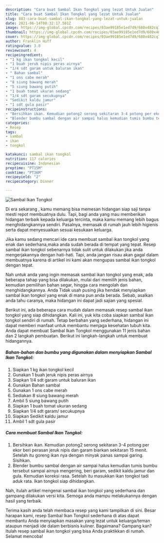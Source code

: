 ```yaml
---
description: "Cara buat Sambal Ikan Tongkol yang lezat Untuk Jualan"
title: "Cara buat Sambal Ikan Tongkol yang lezat Untuk Jualan"
slug: 883-cara-buat-sambal-ikan-tongkol-yang-lezat-untuk-jualan
date: 2021-06-14T00:32:17.501Z
image: https://img-global.cpcdn.com/recipes/03ae99185e1ed7d9/680x482cq70/sambal-ikan-tongkol-foto-resep-utama.jpg
thumbnail: https://img-global.cpcdn.com/recipes/03ae99185e1ed7d9/680x482cq70/sambal-ikan-tongkol-foto-resep-utama.jpg
cover: https://img-global.cpcdn.com/recipes/03ae99185e1ed7d9/680x482cq70/sambal-ikan-tongkol-foto-resep-utama.jpg
author: Franklin Huff
ratingvalue: 3.8
reviewcount: 4
recipeingredient:
- "1 kg ikan tongkol kecil"
- "1 buah jeruk nipis peras airnya"
- "1/4 sdt garam untuk baluran ikan"
- " Bahan sambal"
- "1 ons cabe merah"
- "8 siung bawang merah"
- "5 siung bawang putih"
- "1 buah tomat ukuran sedang"
- "1/4 sdt garam secukupnya"
- "Sedikit kaldu jamur"
- "1 sdt gula pasir"
recipeinstructions:
- "Bersihkan ikan. Kemudian potong2 serong sekitaran 3-4 potong per ekor beri perasan jeruk nipis dan garam biarkan sekitaran 15 menit. Setelah itu goreng ikan nya dengan minyak panas sampai garing. Sisihkan."
- "Blender bumbu sambal dengan air sampai halus kemudian tumis bumbu tersebut sampai airnya mengering, beri garam, sedikit kaldu jamur dan gula. Kemudian koreksi rasa. Setelah itu masukkan ikan tongkol tadi aduk rata. Ikan tongkol siap dihidangkan."
categories:
- Resep
tags:
- sambal
- ikan
- tongkol

katakunci: sambal ikan tongkol 
nutrition: 117 calories
recipecuisine: Indonesian
preptime: "PT15M"
cooktime: "PT36M"
recipeyield: "2"
recipecategory: Dinner

---
```



![Sambal Ikan Tongkol](https://img-global.cpcdn.com/recipes/03ae99185e1ed7d9/680x482cq70/sambal-ikan-tongkol-foto-resep-utama.jpg)

Di era  sekarang , kamu memang bisa memesan hidangan siap saji tanpa mesti repot membuatnya dulu. Tapi, bagi anda yang mau memberikan hidangan terbaik kepada keluarga tercinta, maka kamu memang lebih bagus menghidangkannya sendiri. Pasalnya, memasak di rumah jauh lebih higienis serta dapat menyesuaikan sesuai kesukaan keluarga.

Jika kamu sedang mencari ide cara membuat sambal ikan tongkol yang enak dan sederhana,maka anda sudah berada di tempat yang tepat. Resep sambal ikan tongkol  sebenarnya tidak sulit untuk dilakukan jika anda mengerjakannya dengan hati-hati. Tapi, anda jangan risau akan gagal dalam membuatnya 
karena di artikel ini kami akan mengupas sambal ikan tongkol dengan tepat.  



Nah untuk anda yang ingin memasak sambal ikan tongkol yang enak, ada beberapa tahap yang bisa dilakukan, mulai dari memilih jenis bahan, kemudian pemilihan bahan segar, hingga cara mengolah dan menghidangkannya. Anda Tidak usah pusing jika hendak menyiapkan sambal ikan tongkol yang enak di mana pun anda berada. Sebab, asalkan anda  tahu caranya, maka hidangan ini dapat jadi sajian yang spesial.

Berikut ini, ada beberapa cara mudah dalam memasak resep sambal ikan tongkol yang siap dihidangkan. Kali ini, yuk kita coba siapkan sambal ikan tongkol sendiri di rumah. Tetap berbahan yang sederhana, hidangan ini dapat memberi manfaat untuk membantu menjaga kesehatan tubuh kita. Anda dapat membuat Sambal Ikan Tongkol menggunakan 11 jenis bahan dan 2 langkah pembuatan. Berikut ini langkah-langkah untuk membuat hidangannya.

<!--inarticleads1-->

##### Bahan-bahan dan bumbu yang digunakan dalam menyiapkan Sambal Ikan Tongkol:

1. Siapkan 1 kg ikan tongkol kecil
1. Gunakan 1 buah jeruk nipis peras airnya
1. Siapkan 1/4 sdt garam untuk baluran ikan
1. Gunakan  Bahan sambal
1. Gunakan 1 ons cabe merah
1. Sediakan 8 siung bawang merah
1. Ambil 5 siung bawang putih
1. Siapkan 1 buah tomat ukuran sedang
1. Siapkan 1/4 sdt garam/ secukupnya
1. Siapkan Sedikit kaldu jamur
1. Ambil 1 sdt gula pasir




<!--inarticleads2-->

##### Cara membuat Sambal Ikan Tongkol:

1. Bersihkan ikan. Kemudian potong2 serong sekitaran 3-4 potong per ekor beri perasan jeruk nipis dan garam biarkan sekitaran 15 menit. Setelah itu goreng ikan nya dengan minyak panas sampai garing. Sisihkan.
1. Blender bumbu sambal dengan air sampai halus kemudian tumis bumbu tersebut sampai airnya mengering, beri garam, sedikit kaldu jamur dan gula. Kemudian koreksi rasa. Setelah itu masukkan ikan tongkol tadi aduk rata. Ikan tongkol siap dihidangkan.




Nah, itulah artikel mengenai  sambal ikan tongkol  yang sederhana dan gampang dilakukan versi kita. Semoga anda mampu melakukannya dengan hasil yang terbaik. 

Terima kasih anda telah membaca resep yang kami tampilkan di sini. Besar harapan kami, resep  Sambal Ikan Tongkol sederhana di atas dapat membantu Anda menyiapkan masakan yang lezat untuk keluarga/teman ataupun menjadi ide dalam berbisnis kuliner. Bagaimana? Gampang kan? Itulah resep sambal ikan tongkol yang bisa Anda praktikkan di rumah. Selamat mencoba!

